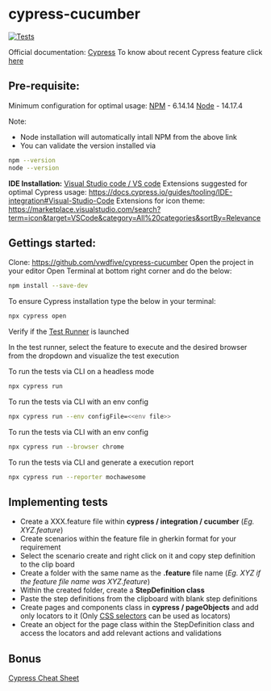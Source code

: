 # cypress-cucumber 
  <p align="left">
    <a href="https://github.com/ParthibanRajasekaran/cypress-cucumber/actions">
      <img alt="Tests" src="https://github.com/ParthibanRajasekaran/cypress-cucumber/workflows/Cypress Tests/badge.svg" />
    </a>
    <br />
  </p>

Official documentation: [Cypress](https://docs.cypress.io)
To know about recent Cypress feature click [here](https://www.cypress.io/features/)

## Pre-requisite:

Minimum configuration for optimal usage:
[NPM](https://www.npmjs.com) -  6.14.14
[Node](https://nodejs.org/en/download/) - 14.17.4

Note: 
- Node installation will automatically intall NPM from the above link
- You can validate the version installed via
```bash 
npm --version
node --version
```

**IDE Installation:** [Visual Studio code / VS code](https://code.visualstudio.com)
Extensions suggested for optimal Cypress usage: https://docs.cypress.io/guides/tooling/IDE-integration#Visual-Studio-Code
Extensions for icon theme: https://marketplace.visualstudio.com/search?term=icon&target=VSCode&category=All%20categories&sortBy=Relevance

## Gettings started:

Clone: https://github.com/vwdfive/cypress-cucumber
Open the project in your editor
Open Terminal at bottom right corner and do the below:
```bash 
npm install --save-dev
```
To ensure Cypress installation type the below in your terminal:
```bash 
npx cypress open
```
Verify if the [Test Runner](https://docs.cypress.io/guides/core-concepts/test-runner#Overview) is launched

In the test runner, select the feature to execute and the desired browser from the dropdown and visualize the test execution

To run the tests via CLI on a headless mode
```bash 
npx cypress run
```

To run the tests via CLI with an env config
```bash 
npx cypress run --env configFile=<<env file>>
```

To run the tests via CLI with an env config
```bash 
npx cypress run --browser chrome
```

To run the tests via CLI and generate a execution report
```bash 
npx cypress run --reporter mochawesome
```

## Implementing tests

- Create a XXX.feature file within **cypress / integration / cucumber** (*Eg. XYZ.feature*)
- Create scenarios within the feature file in gherkin format for your requirement 
- Select the scenario create and right click on it and copy step definition to the clip board
- Create a folder with the same name as the **.feature** file name (*Eg. XYZ if the feature file name was XYZ.feature*)
- Within the created folder, create a **StepDefinition class**
- Paste the step definitions from the clipboard with blank step definitions
- Create pages and components class in **cypress / pageObjects** and add only locators to it (Only [CSS selectors](https://saucelabs.com/resources/articles/selenium-tips-css-selectors) can be used as locators)
- Create an object for the page class within the StepDefinition class and access the locators and add relevant actions and validations 

## Bonus
[Cypress Cheat Sheet](https://chercher.tech/cypress-io/cheat-sheet-cypress-io)
